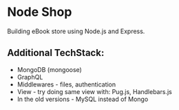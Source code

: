 # Node Shop
Building eBook store using Node.js and Express.

## Additional TechStack:
* MongoDB (mongoose)
* GraphQL
* Middlewares - files, authentication
* View - try doing same view with: Pug.js, Handlebars.js
* In the old versions - MySQL instead of Mongo
